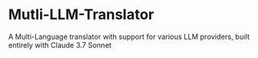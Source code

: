# Mutli-LLM-Translator
A Multi-Language translator with support for various LLM providers, built entirely with Claude 3.7 Sonnet
